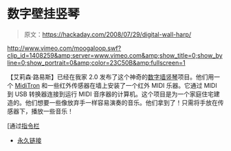 # 数字壁挂竖琴

> 原文：<https://hackaday.com/2008/07/29/digital-wall-harp/>

  <http://www.vimeo.com/moogaloop.swf?clip_id=1408259&amp;server=www.vimeo.com&amp;show_title=0;show_byline=0;show_portrait=0&amp;color=23C50B&amp;fullscreen=1>

 
【艾莉森·路易斯】已经在我家 2.0 发布了这个神奇的[数字墙竖琴](http://www.2pointhome.com/diys/steps/45934)项目。他们用一个 [MidiTron](http://eroktronix.com/) 和一些红外传感器在墙上安装了一个红外 MIDI 乐器。它通过 MIDI 到 USB 转换器连接到运行 MIDI 音序器的计算机。这个项目是为一个家庭住宅建造的。他们想要一些像放弃手一样容易演奏的音乐。他们拿到了！只需将手放在传感器下，播放一些音乐！

[通过[指令栏](http://www.instructables.com/id/How-20-Digital-Wall-Harp_1/)

*   [永久链接](http://www.2pointhome.com/diys/steps/45934)